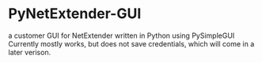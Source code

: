 # PyNetExtender-GUI
a customer GUI for NetExtender written in Python using PySimpleGUI
<br>
Currently mostly works, but does not save credentials, which will come in a later verison.
